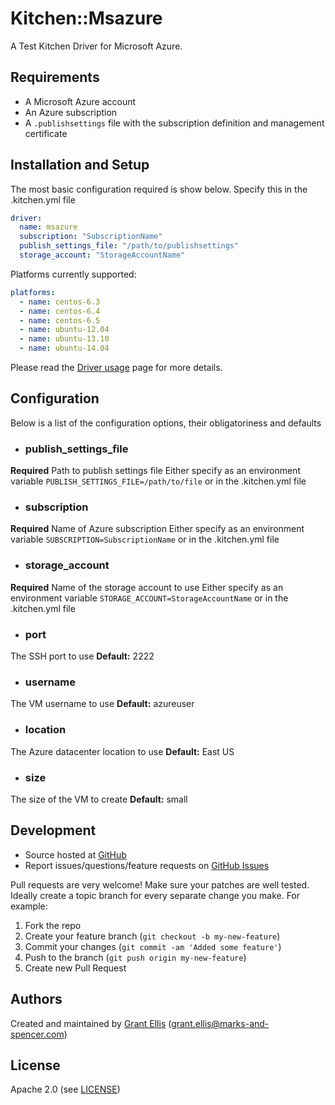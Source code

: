 # <a name="title"></a> Kitchen::Msazure

A Test Kitchen Driver for Microsoft Azure.

## <a name="requirements"></a> Requirements

* A Microsoft Azure account
* An Azure subscription
* A `.publishsettings` file with the subscription definition and 
management certificate

## <a name="installation"></a> Installation and Setup

The most basic configuration required is show below. Specify this in the 
.kitchen.yml file

```yaml
driver:
  name: msazure
  subscription: "SubscriptionName"
  publish_settings_file: "/path/to/publishsettings"
  storage_account: "StorageAccountName"
```

Platforms currently supported:

```yaml
platforms:
  - name: centos-6.3
  - name: centos-6.4
  - name: centos-6.5
  - name: ubuntu-12.04
  - name: ubuntu-13.10
  - name: ubuntu-14.04
``` 

Please read the [Driver usage][driver_usage] page for more details.

## <a name="config"></a> Configuration

Below is a list of the configuration options, their obligatoriness and defaults

* ### <a name="config-pub-settings"></a> publish_settings_file
**Required** Path to publish settings file
  Either specify as an environment variable `PUBLISH_SETTINGS_FILE=/path/to/file`
or in the .kitchen.yml file

* ### <a name="config-subscription"></a> subscription
**Required** Name of Azure subscription
  Either specify as an environment variable `SUBSCRIPTION=SubscriptionName`
or in the .kitchen.yml file

* ### <a name="config-subscription"></a> storage_account
**Required** Name of the storage account to use
  Either specify as an environment variable `STORAGE_ACCOUNT=StorageAccountName`
or in the .kitchen.yml file

* ### <a name="config-ssh"></a> port
The SSH port to use
  **Default:** 2222

* ### <a name="config-username"></a> username
The VM username to use
  **Default:** azureuser

* ### <a name="config-location"></a> location
The Azure datacenter location to use
  **Default:** East US

* ### <a name="config-size"></a> size
The size of the VM to create
  **Default:** small

## <a name="development"></a> Development

* Source hosted at [GitHub][repo]
* Report issues/questions/feature requests on [GitHub Issues][issues]

Pull requests are very welcome! Make sure your patches are well tested.
Ideally create a topic branch for every separate change you make. For
example:

1. Fork the repo
2. Create your feature branch (`git checkout -b my-new-feature`)
3. Commit your changes (`git commit -am 'Added some feature'`)
4. Push to the branch (`git push origin my-new-feature`)
5. Create new Pull Request

## <a name="authors"></a> Authors

Created and maintained by [Grant Ellis][author] (<grant.ellis@marks-and-spencer.com>)

## <a name="license"></a> License

Apache 2.0 (see [LICENSE][license])


[author]:           https://github.com/DigitalInnovation
[issues]:           https://github.com/DigitalInnovation/kitchen-msazure/issues
[license]:          https://github.com/DigitalInnovation/kitchen-msazure/blob/master/LICENSE
[repo]:             https://github.com/DigitalInnovation/kitchen-msazure
[driver_usage]:     http://docs.kitchen-ci.org/drivers/usage
[chef_omnibus_dl]:  http://www.getchef.com/chef/install/
